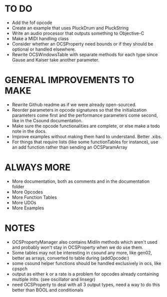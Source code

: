 TO DO
=====

* Add the fof opcode
* Create an example that uses PluckDrum and PluckString
* Write an audio processor that outputs something to Objective-C
* Make a MIDI handling class
* Consider whether an OCSProperty need bounds or if they should be optional or handled elsewhere.
* Rewrite OCSWindowsTable with separate methods for each type since Gause and Kaiser take another parameter.


GENERAL IMPROVEMENTS TO MAKE
============================
* Rewrite Github readme as if we were already open-sourced.
* Reorder parameters in opcode signatures so that the initialization parameters come first and the performance parameters come second, like in the Csound documentation.
* Make sure the opcode functionalities are complete, or else make a todo note in the docs.
* Improve examples without making them hard to understand.  Better .xibs.
* For things that require lists (like some functionTables for instance), use an add function rather than sending an OCSParamArray 

ALWAYS MORE
===========

* More documentation, both as comments and in the documentation folder
* More Opcodes
* More Function Tables
* More UDOs
* More Examples

NOTES
=====

* OCSPropertyManager also contains MidiIn methods which aren't used and probably won't stay in 
OCSProperty when we do use them.
* Some tables may not be interesting in csound any more, like gen02, better as arrays, converted to table during (addOpcode:)
* some csound helper functions should be handled exclusively in ocs, like cpspch
* output as either k or a rate is a problem for opcodes already containing multiple inits. (see oscillator and linsegr)
* need OCSProperty to deal with all 3 output types, need a way to do this better than BOOL and conditionals

